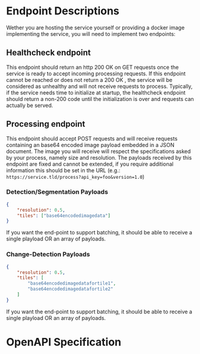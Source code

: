 # Endpoint Descriptions

Wether you are hosting the service yourself or providing a docker image implementing the service, you will need to implement two endpoints:

## Healthcheck endpoint

This endpoint should return an http 200 OK on GET requests once the service is ready to accept incoming processing requests. If this endpoint cannot be reached or does not return a 200 OK , the service will be considered as unhealthy and will not receive requests to process. Typically, if the service needs time to initialize at startup, the healthcheck endpoint should return a non-200 code until the initialization is over and requests can actually be served.

## Processing endpoint

This endpoint should accept POST requests and will receive requests containing an base64 encoded image payload embedded in a JSON document. The image you will receive will respect the specifications asked by your process, namely size and resolution. The payloads received by this endpoint are fixed and cannot be extended, if you require additional information this should be set in the URL (e.g.: ```https://service.tld/process?api_key=foo&version=1.0```)

### Detection/Segmentation Payloads

```json
{
	"resolution": 0.5,
	"tiles": ["base64encodedimagedata"]
}
```

If you want the end-point to support batching, it should be able to receive a single playload OR an array of payloads.

### Change-Detection Payloads

```json
{
	"resolution": 0.5,
	"tiles": [
		"base64encodedimagedatafortile1",
		"base64encodedimagedatafortile2"
	]
}
```

If you want the end-point to support batching, it should be able to receive a single playload OR an array of payloads.

# OpenAPI Specification

<div id="swagger-ui"></div>

<script src="../scripts/swagger-ui-bundle.js"> </script>
<script src="../scripts/swagger-ui-standalone-preset.js"> </script>
<script>
window.onload = function() {
  const ui = SwaggerUIBundle({
    url: "https://raw.githubusercontent.com/airbusgeo/playground-docs/master/api/tile-geo-process-api.yaml",
    dom_id: '#swagger-ui',
    deepLinking: true,
    presets: [
      SwaggerUIBundle.presets.apis,
    ]
  })

  window.ui = ui
}
</script>
